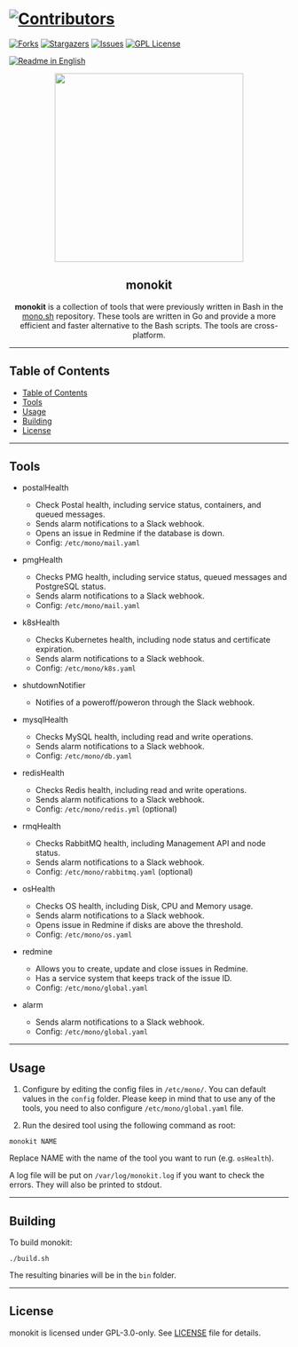 # [![Contributors][contributors-shield]][contributors-url]
[![Forks][forks-shield]][forks-url]
[![Stargazers][stars-shield]][stars-url]
[![Issues][issues-shield]][issues-url]
[![GPL License][license-shield]][license-url]

[![Readme in English](https://img.shields.io/badge/Readme-English-blue)](README.md)

<div align="center"> 
<a href="https://mono.net.tr/">
  <img src="https://monobilisim.com.tr/images/mono-bilisim.svg" width="340"/>
</a>

<h2 align="center">monokit</h2>
<b>monokit</b> is a collection of tools that were previously written in Bash in the <a href="https://github.com/monobilisim/mono.sh">mono.sh</a> repository. These tools are written in Go and provide a more efficient and faster alternative to the Bash scripts. The tools are cross-platform.
</div>

---

## Table of Contents

- [Table of Contents](#table-of-contents)
- [Tools](#tools)
- [Usage](#usage)
- [Building](#building)
- [License](#license)

---

## Tools

- postalHealth
    - Check Postal health, including service status, containers, and queued messages.
    - Sends alarm notifications to a Slack webhook.
    - Opens an issue in Redmine if the database is down.
    - Config: `/etc/mono/mail.yaml`

- pmgHealth
    - Checks PMG health, including service status, queued messages and PostgreSQL status.
    - Sends alarm notifications to a Slack webhook.
    - Config: `/etc/mono/mail.yaml`

- k8sHealth
    - Checks Kubernetes health, including node status and certificate expiration.
    - Sends alarm notifications to a Slack webhook.
    - Config: `/etc/mono/k8s.yaml`

- shutdownNotifier
  - Notifies of a poweroff/poweron through the Slack webhook.

- mysqlHealth
  - Checks MySQL health, including read and write operations.
  - Sends alarm notifications to a Slack webhook.
  - Config: `/etc/mono/db.yaml`

- redisHealth
  - Checks Redis health, including read and write operations.
  - Sends alarm notifications to a Slack webhook.
  - Config: `/etc/mono/redis.yml` (optional)

- rmqHealth
  - Checks RabbitMQ health, including Management API and node status.
  - Sends alarm notifications to a Slack webhook.
  - Config: `/etc/mono/rabbitmq.yaml` (optional)

- osHealth
  - Checks OS health, including Disk, CPU and Memory usage.
  - Sends alarm notifications to a Slack webhook.
  - Opens issue in Redmine if disks are above the threshold.
  - Config: `/etc/mono/os.yaml`

- redmine
  - Allows you to create, update and close issues in Redmine.
  - Has a service system that keeps track of the issue ID.
  - Config: `/etc/mono/global.yaml`

- alarm
  - Sends alarm notifications to a Slack webhook.
  - Config: `/etc/mono/global.yaml`
---

## Usage

1. Configure by editing the config files in `/etc/mono/`. You can default values in the `config` folder. Please keep in mind that to use any of the tools, you need to also configure `/etc/mono/global.yaml` file.

2. Run the desired tool using the following command as root:

```
monokit NAME
```

Replace NAME with the name of the tool you want to run (e.g. `osHealth`).

A log file will be put on `/var/log/monokit.log` if you want to check the errors. They will also be printed to stdout.

---


## Building

To build monokit:

```
./build.sh
```

The resulting binaries will be in the `bin` folder.

---

## License

monokit is licensed under GPL-3.0-only. See [LICENSE](LICENSE) file for details.

[contributors-shield]: https://img.shields.io/github/contributors/monobilisim/monokit.svg?style=for-the-badge
[contributors-url]: https://github.com/monobilisim/monokit/graphs/contributors
[forks-shield]: https://img.shields.io/github/forks/monobilisim/monokit.svg?style=for-the-badge
[forks-url]: https://github.com/monobilisim/monokit/network/members
[stars-shield]: https://img.shields.io/github/stars/monobilisim/monokit.svg?style=for-the-badge
[stars-url]: https://github.com/monobilisim/monokit/stargazers
[issues-shield]: https://img.shields.io/github/issues/monobilisim/monokit.svg?style=for-the-badge
[issues-url]: https://github.com/monobilisim/monokit/issues
[license-shield]: https://img.shields.io/github/license/monobilisim/monokit.svg?style=for-the-badge
[license-url]: https://github.com/monobilisim/monokit/blob/master/LICENSE
